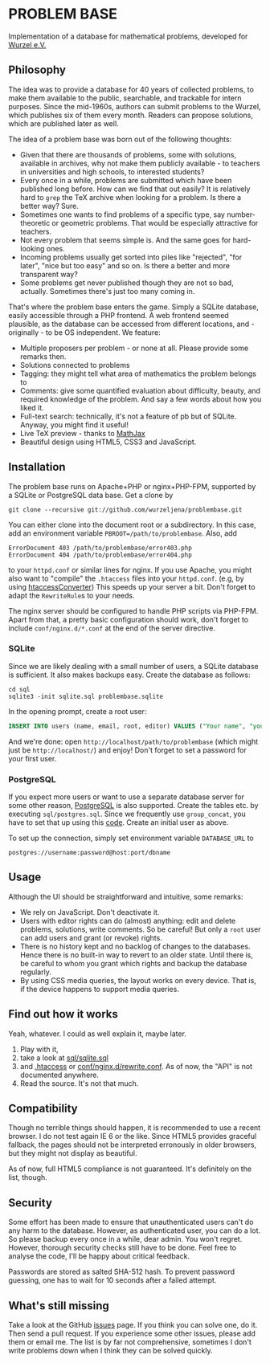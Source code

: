 PROBLEM BASE
============

Implementation of a database for mathematical problems, developed for
[Wurzel e.V.](http://www.wurzel.org/)

Philosophy
----------
The idea was to provide a database for 40 years of collected problems, to make
them available to the public, searchable, and trackable for intern purposes.
Since the mid-1960s, authors can submit problems to the Wurzel, which publishes
six of them every month. Readers can propose solutions, which are published
later as well.

The idea of a problem base was born out of the following thoughts:

*	Given that there are thousands of problems, some with solutions,
	available in archives, why not make them publicly available - to
	teachers in universities and high schools, to interested students?
*	Every once in a while, problems are submitted which have been published
	long before. How can we find that out easily? It is relatively hard to
	`grep` the TeX archive when looking for a problem. Is there a better
	way? Sure.
*	Sometimes one wants to find problems of a specific type, say number-
	theoretic or geometric problems. That would be especially attractive
	for teachers.
*	Not every problem that seems simple is. And the same goes for hard-
	looking ones.
*	Incoming problems usually get sorted into piles like "rejected",
	"for later", "nice but too easy" and so on. Is there a better and more
	transparent way?
*	Some problems get never published though they are not so bad, actually.
	Sometimes there's just too many coming in.

That's where the problem base enters the game. Simply a SQLite database, easily
accessible through a PHP frontend. A web frontend seemed plausible, as the
database can be accessed from different locations, and - originally - to be OS
independent. We feature:

*	Multiple proposers per problem - or none at all. Please provide some
	remarks then.
*	Solutions connected to problems
*	Tagging: they might tell what area of mathematics the problem belongs to
*	Comments: give some quantified evaluation about difficulty, beauty, and
	required knowledge of the problem. And say a few words about how you
	liked it.
*	Full-text search: technically, it's not a feature of pb but of SQLite.
	Anyway, you might find it useful!
*	Live TeX preview - thanks to [MathJax](http://www.mathjax.org/)
*	Beautiful design using HTML5, CSS3 and JavaScript.

Installation
------------
The problem base runs on Apache+PHP or nginx+PHP-FPM, supported by a SQLite or
PostgreSQL data base. Get a clone by

	git clone --recursive git://github.com/wurzeljena/problembase.git

You can either clone into the document root or a subdirectory. In this case,
add an environment variable `PBROOT=/path/to/problembase`. Also, add

	ErrorDocument 403 /path/to/problembase/error403.php
	ErrorDocument 404 /path/to/problembase/error404.php

to your `httpd.conf` or similar lines for nginx. If you use Apache, you might
also want to "compile" the `.htaccess` files into your `httpd.conf`. (e.g, by
using [htaccessConverter](https://github.com/preinheimer/htaccessConverter))
This speeds up your server a bit. Don't forget to adapt the `RewriteRule`s to
your needs.

The nginx server should be configured to handle PHP scripts via PHP-FPM. Apart
from that, a pretty basic configuration should work, don't forget to include
`conf/nginx.d/*.conf` at the end of the server directive.

### SQLite

Since we are likely dealing with a small number of users, a SQLite database is
sufficient. It also makes backups easy. Create the database as follows:

	cd sql
	sqlite3 -init sqlite.sql problembase.sqlite

In the opening prompt, create a root user:

```sql
INSERT INTO users (name, email, root, editor) VALUES ("Your name", "your@email.com", 1, 1);
```

And we're done: open `http://localhost/path/to/problembase` (which might just
be `http://localhost/`) and enjoy! Don't forget to set a password for your
first user.

### PostgreSQL

If you expect more users or want to use a separate database server for some
other reason, [PostgreSQL](http://www.postgresql.org/) is also supported.
Create the tables etc. by executing `sql/postgres.sql`. Since we frequently use
`group_concat`, you have to set that up using this
[code](https://gist.github.com/aaronpuchert/6049219). Create an initial user
as above.

To set up the connection, simply set environment variable `DATABASE_URL` to

	postgres://username:password@host:port/dbname

Usage
-----
Although the UI should be straightforward and intuitive, some remarks:

*	We rely on JavaScript. Don't deactivate it.
*	Users with editor rights can do (almost) anything: edit and delete
	problems, solutions, write comments. So be careful! But only a `root`
	user can add users and grant (or revoke) rights.
*	There is no history kept and no backlog of changes to the databases.
	Hence there is no built-in way to revert to an older state. Until there
	is, be careful to whom you grant which rights and backup the database
	regularly.
*	By using CSS media queries, the layout works on every device. That is,
	if the device happens to support media queries.

Find out how it works
---------------------
Yeah, whatever. I could as well explain it, maybe later.

1.	Play with it,
2.	take a look at [sql/sqlite.sql](https://github.com/wurzeljena/problembase/blob/master/sql/sqlite.sql)
3.	and [.htaccess](https://github.com/wurzeljena/problembase/blob/master/.htaccess) or [conf/nginx.d/rewrite.conf](https://github.com/wurzeljena/problembase/blob/master/conf/nginx.d/rewrite.conf).
	As of now, the "API" is not documented anywhere.
3.	Read the source. It's not that much.

Compatibility
-------------
Though no terrible things should happen, it is recommended to use a recent
browser. I do not test again IE 6 or the like. Since HTML5 provides graceful
fallback, the pages should not be interpreted erronously in older browsers, but
they might not display as beautiful.

As of now, full HTML5 compliance is not guaranteed. It's definitely on the list,
though.

Security
--------
Some effort has been made to ensure that unauthenticated users can't do any harm
to the database. However, as authenticated user, you can do a lot. So please
backup every once in a while, dear admin. You won't regret. However, thorough
security checks still have to be done. Feel free to analyse the code, I'll be
happy about critical feedback.

Passwords are stored as salted SHA-512 hash. To prevent password guessing, one
has to wait for 10 seconds after a failed attempt.

What's still missing
--------------------
Take a look at the GitHub [issues](https://github.com/wurzeljena/problembase/issues)
page. If you think you can solve one, do it. Then send a pull request. If you
experience some other issues, please add them or email me. The list is by far
not comprehensive, sometimes I don't write problems down when I think they can
be solved quickly.
